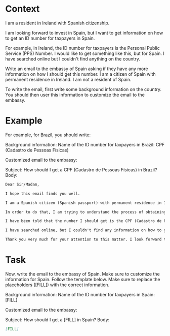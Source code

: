 # Context
I am a resident in Ireland with Spanish citizenship.

I am looking forward to invest in Spain, but I want to get information on how to get an ID number for taxpayers in Spain.

For example, in Ireland, the ID number for taxpayers is the Personal Public Service (PPS) Number. I would like to get something like this, but for Spain. I have searched online but I couldn't find anything on the country.

Write an email to the embassy of Spain asking if they have any more information on how I should get this number. I am a citizen of Spain with permanent residence in Ireland. I am not a resident of Spain.

To write the email, first write some background information on the country. You should then user this information to customize the email to the embassy.

# Example
For example, for Brazil, you should write:

Background information:
Name of the ID number for taxpayers in Brazil: CPF (Cadastro de Pessoas Físicas)

Customized email to the embassy:

Subject: How should I get a CPF (Cadastro de Pessoas Físicas) in Brazil?
Body:
```md
Dear Sir/Madam,

I hope this email finds you well.

I am a Spanish citizen (Spanish passport) with permanent residence in Ireland. I am looking forward to investing in Brazil, as a foreign investor (no residence in Brazil).

In order to do that, I am trying to understand the process of obtaining the number that identifies taxpayers in Brazil, to be able to declare the relevant information to the tax authorities.

I have been told that the number I should get is the CPF (Cadastro de Pessoas Físicas). Feel free to correct me if I am wrong.

I have searched online, but I couldn't find any information on how to get a CPF from abroad. This is why I am reaching out to you for guidance. If you could provide me with information on the process or direct me to the relevant authorities, I would greatly appreciate it.

Thank you very much for your attention to this matter. I look forward to your response and any help you can provide.
```

# Task
Now, write the email to the embassy of Spain. Make sure to customize the information for Spain. Follow the template below. Make sure to replace the placeholders ([FILL]) with the correct information.

Background information:
Name of the ID number for taxpayers in Spain: [FILL]

Customized email to the embassy:

Subject: How should I get a [FILL] in Spain?
Body:
```md
[FILL]
```
